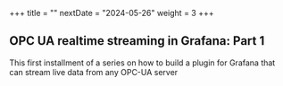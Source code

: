 +++
title = ""
nextDate = "2024-05-26"
weight = 3
+++

## OPC UA realtime streaming in Grafana: Part 1

This first installment of a series on how to build a plugin for Grafana that can stream live data from any OPC-UA server
